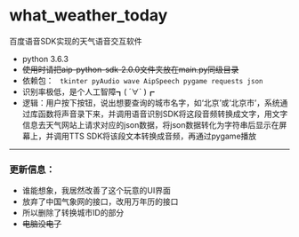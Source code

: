 # what_weather_today
百度语音SDK实现的天气语音交互软件

- python 3.6.3
- ~~使用时请把aip-python-sdk-2.0.0文件夹放在main.py同级目录~~
- 依赖包： ` tkinter pyAudio wave AipSpeech pygame requests json`
- 识别率极低，是个人工智障┓( ´∀` )┏
- 逻辑：用户按下按钮，说出想要查询的城市名字，如‘北京’或‘北京市’，系统通过库函数将声音录下来，并调用语音识别SDK将这段音频转换成文字，用文字信息去天气网站上请求对应的json数据，将json数据转化为字符串后显示在屏幕上，并调用TTS  SDK将该段文本转换成音频，再通过pygame播放

---
### 更新信息：

- 谁能想象，我居然改善了这个玩意的UI界面
- 放弃了中国气象网的接口，改用万年历的接口
- 所以删除了转换城市ID的部分
- ~~电脑没电了~~